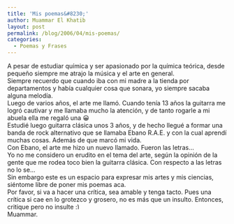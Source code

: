 ```yaml
---
title: 'Mis poemas&#8230;'
author: Muammar El Khatib
layout: post
permalink: /blog/2006/04/mis-poemas/
categories:
  - Poemas y Frases
---
```

A pesar de estudiar química y ser apasionado por la química teórica, desde pequeño siempre me atrajo la música y el arte en general.  
Siempre recuerdo que cuando iba con mi madre a la tienda por departamentos y había cualquier cosa que sonara, yo siempre sacaba alguna melodía.  
Luego de varios años, el arte me llamó. Cuando tenía 13 años la guitarra me logró cautivar y me llamaba mucho la atención, y de tanto rogarle a mi abuela ella me regaló una 😀  
Estudié luego guitarra clásica unos 3 años, y de hecho llegué a formar una banda de rock alternativo que se llamaba Ebano R.A.E. y con la cual aprendí muchas cosas. Además de que marcó mi vida.  
Con Ebano, el arte me hizo un nuevo llamado. Fueron las letras&#8230;  
Yo no me considero un erudito en el tema del arte, según la opinión de la gente que me rodea toco bien la guitarra clásica. Con respecto a las letras no lo se&#8230;  
Sin embargo este es un espacio para expresar mis artes y mis ciencias, siéntome libre de poner mis poemas aca.  
Por favor, si va a hacer una crítica, sea amable y tenga tacto. Pues una crítica si cae en lo grotezco y grosero, no es más que un insulto. Entonces, critique pero no insulte <img src="http://muammar.me/blog/wp-includes/images/smilies/simple-smile.png" alt=":)" class="wp-smiley" style="height: 1em; max-height: 1em;" />  
Muammar.